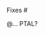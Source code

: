 <!-- NOTE: The comments can be left as is as they don't end up in the final preview. -->

<!-- Add one or more issues below if already present. Otherwise, create one. -->
Fixes #

<!-- PR description. -->

<!-- Checklist or simple bullet list of things done in the PR. If the PR is WIP, then leave the corresponding task unchecked.

Example:
- [x] Refactor ObservationViewModel allow modification of sort order.
- [x] Sort results when returned from ObservationRepository.
-->

<!-- Add steps to verify bug/feature. -->

<!-- Attach or paste in a screenshot or GIF (optional) to illustrate the proposed change. -->

@... PTAL?
